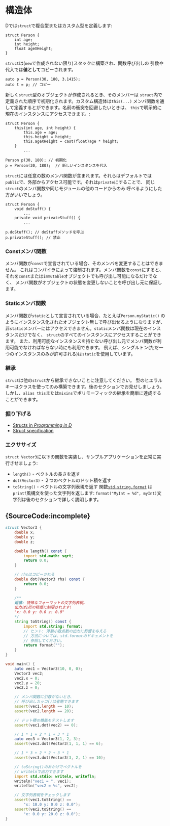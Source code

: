 # 構造体

Dでは`struct`で複合型またはカスタム型を定義します:

    struct Person {
        int age;
        int height;
        float ageXHeight;
    }

`struct`は(`new`で作成されない限り)スタックに構築され、関数呼び出しの
引数や代入では**値として**コピーされます。

    auto p = Person(30, 180, 3.1415);
    auto t = p; // コピー

新しく`struct`型のオブジェクトが作成されるとき、そのメンバーは
`struct`内で定義された順序で初期化されます。カスタム構造体は`this(...)`
メンバ関数を通して定義するとができます。名前の衝突を回避したいときは、
`this`で明示的に現在のインスタンスにアクセスできます。:

    struct Person {
        this(int age, int height) {
            this.age = age;
            this.height = height;
            this.ageXHeight = cast(float)age * height;
        }
            ...

    Person p(30, 180); // 初期化
    p = Person(30, 180);  // 新しいインスタンスを代入

`struct`には任意の数のメンバ関数が含まれます。それらはデフォルトでは
`public`で、外部からアクセス可能です。それは`private`にすることで、
同じ`struct`のメンバ関数や同じモジュールの他のコードからのみ
呼べるようにした方がいいでしょう。

    struct Person {
        void doStuff() {
            ...
        private void privateStuff() {
            ...

    p.doStuff(); // doStuffメソッドを呼ぶ
    p.privateStuff(); // 禁止

### Constメンバ関数

メンバ関数が`const`で宣言されている場合、そのメンバを変更することはできません。
これはコンパイラによって強制されます。メンバ関数を`const`にすると、
それを`const`または`immutable`オブジェクトでも呼び出し可能になるだけでなく、
メンバ関数がオブジェクトの状態を変更しないことを呼び出し元に保証します。

### Staticメンバ関数

メンバ関数が`static`として宣言されている場合、たとえば`Person.myStatic()`
のようにインスタンス化されたオブジェクト無しで呼び出せるようになりますが、
非`static`メンバーにはアクセスできません。`static`メンバ関数は現在のインスタンスだけでなく、
`struct`のすべてのインスタンスにアクセスすることができます。
また、利用可能なインスタンスを持たない呼び出し元でメンバ関数が利用可能でなければならない時にも利用できます。
例えば、シングルトン(ただ一つのインスタンスのみが許可される)は`static`を使用しています。

### 継承

`struct`は他の`struct`から継承できないことに注意してください。
型のヒエラルキーはクラスを使ってのみ構築できます。後のセクションでお見せしましょう。
しかし、`alias this`または`mixins`でポリモーフィックの継承を簡単に達成することができます。

### 掘り下げる

- [Structs in _Programming in D_](http://ddili.org/ders/d.en/struct.html)
- [Struct specification](https://dlang.org/spec/struct.html)

### エクササイズ

`struct Vector3`に以下の関数を実装し、サンプルアプリケーションを正常に実行させましょう:

* `length()` - ベクトルの長さを返す
* `dot(Vector3)` - ２つのベクトルのドット積を返す
* `toString()` - ベクトルの文字列表現を返す
  関数[`std.string.format`](https://dlang.org/phobos/std_format.html)
  は`printf`風構文を使った文字列を返します:
  `format("MyInt = %d", myInt)`文字列は後のセクションで詳しく説明します。

## {SourceCode:incomplete}

```d
struct Vector3 {
    double x;
    double y;
    double z;

    double length() const {
        import std.math: sqrt;
        return 0.0;
    }

    // rhsはコピーされる
    double dot(Vector3 rhs) const {
        return 0.0;
    }

    /**
    返値: 特殊なフォーマットの文字列表現。
    出力は1桁の精度に制限されます!
    "x: 0.0 y: 0.0 z: 0.0"
    */
    string toString() const {
        import std.string: format;
        // ヒント: 浮動小数点数の出力に影響を与える
        // 方法については、std.formatのドキュメントを
        // 参照してください。
        return format("");
    }
}

void main() {
    auto vec1 = Vector3(10, 0, 0);
    Vector3 vec2;
    vec2.x = 0;
    vec2.y = 20;
    vec2.z = 0;

    // メンバ関数に引数がないとき、
    // 呼び出しカッコ()は省略できます
    assert(vec1.length == 10);
    assert(vec2.length == 20);

    // ドット積の機能をテストします
    assert(vec1.dot(vec2) == 0);

    // 1 * 1 + 2 * 1 + 3 * 1
    auto vec3 = Vector3(1, 2, 3);
    assert(vec3.dot(Vector3(1, 1, 1) == 6);

    // 1 * 3 + 2 * 2 + 3 * 1
    assert(vec3.dot(Vector3(3, 2, 1) == 10);

    // toString()のおかげでベクトルを
    // writelnで出力できます
    import std.stdio: writeln, writefln;
    writeln("vec1 = ", vec1);
    writefln("vec2 = %s", vec2);

    // 文字列表現をチェックします
    assert(vec1.toString() ==
        "x: 10.0 y: 0.0 z: 0.0");
    assert(vec2.toString() ==
        "x: 0.0 y: 20.0 z: 0.0");
}
```
